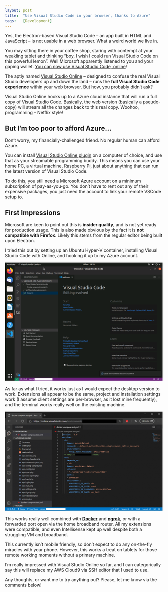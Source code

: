```yaml
---
layout: post
title:  "Use Visual Studio Code in your browser, thanks to Azure"
tags:   [Development]
---
```


Yes, the Electron-based Visual Studio Code – an app built in HTML and JavaScript – is not usable in a web browser. What a weird world we live in.

You may sitting there in your coffee shop, staring with contempt at your weakling tablet and thinking “boy, I wish I could run Visual Studio Code on this powerful lemon”. Well Microsoft apparently listened to you and your gaping wallet. [You can now use Visual Studio Code, online](https://visualstudio.microsoft.com/services/visual-studio-online/)!

The aptly named [Visual Studio Online](https://visualstudio.microsoft.com/services/visual-studio-online/) – designed to confuse the real Visual Studio developers up and down the land – runs the **full Visual Studio Code experience** within your web browser. But how, you probably didn’t ask?

Visual Studio Online hooks up to a Azure cloud instance that will run a full copy of Visual Studio Code. Basically, the web version (basically a pseudo-copy) will stream all the changes back to this real copy. Woohoo, programming – Netflix style!

## But I’m too poor to afford Azure…
Don’t worry, my financially-challenged friend. No regular human can afford Azure.

You can install [Visual Studio Online plugin](https://marketplace.visualstudio.com/items?itemName=ms-vsonline.vsonline) on a computer of choice, and use that as your streamable programming buddy. This means you can use your home PC, a virtual machine, Raspberry Pi, just about anything that can run the latest version of Visual Studio Code.

To do this, you still need a Microsoft Azure account on a minimum subscription of pay-as-you-go. You don’t have to rent out any of their expensive packages, you just need the account to link your remote VSCode setup to.

## First Impressions
Microsoft are keen to point out this is **insider quality**, and is not yet ready for production usage. This is also made obvious by the fact it is **not compatible with Firefox**. Likely this stems from the regular editor being built upon Electron.

I tried this out by setting up an Ubuntu Hyper-V container, installing Visual Studio Code with Online, and hooking it up to my Azure account.

![](/assets/img/Untitled-1024x768.png)

As far as what I tried, it works just as I would expect the desktop version to work. Extensions all appear to be the same, project and installation settings work (I assume client settings are per-browser, as it lost mine frequently), and the terminal works really well on the existing machine.

![](/assets/img/2019-12-18-3-1024x645.png)

This works really well combined with **[Docker](https://www.docker.com/)** and **[ngrok](https://ngrok.com/)**, or with a forwarded port open via the home broadband router. All my extensions were compatible, and even Intellisense kept up well despite both a struggling VM and broadband.

This currently isn’t mobile friendly, so don’t expect to do any on-the-fly miracles with your phone. However, this works a treat on tablets for those remote working moments without a primary machine.

I’m really impressed with Visual Studio Online so far, and I can categorically say this will replace my AWS Cloud9 via SSH editor that I used to use.

Any thoughts, or want me to try anything out? Please, let me know via the comments below!